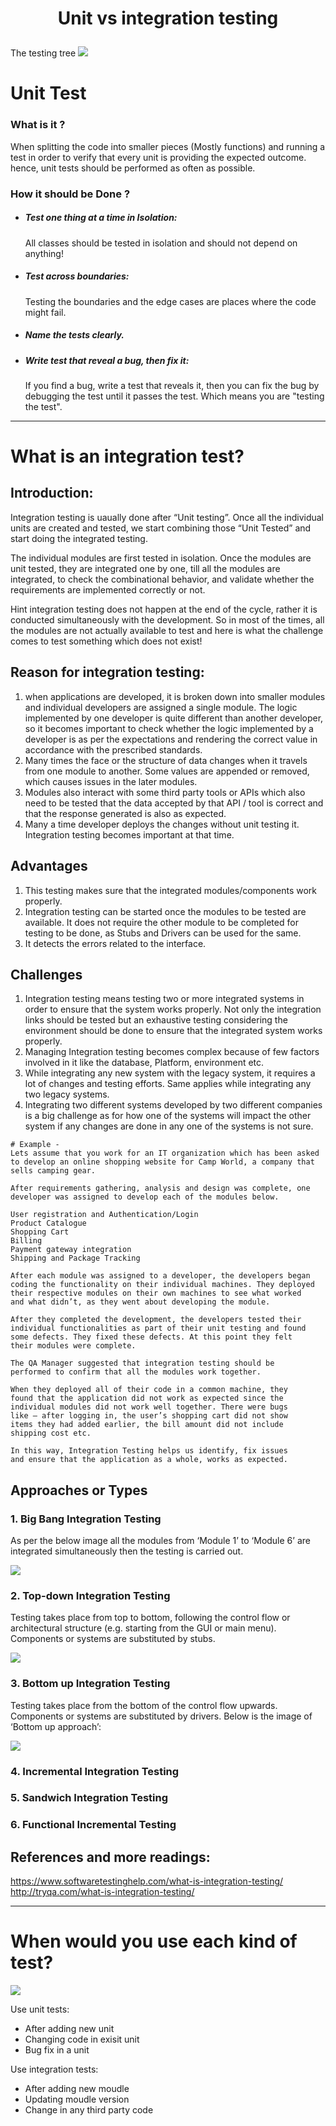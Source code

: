 
# <p style="text-align: center">**Unit vs integration testing** </p>

<!-- <p align="center">
  <img  src="https://i.imgur.com/5vOo3Md.png">
</p> -->
The testing tree ![](https://i.imgur.com/5vOo3Md.png)

# Unit Test  

### What is it ?

When splitting the code into smaller pieces (Mostly functions) and running a test in order to verify that every unit is providing the expected outcome. hence, unit tests should be performed as often as possible.

### How it should be Done ?

- ##### Test one thing at a time in Isolation:
  All classes should be tested in isolation and     should not depend on anything!
    
- ##### Test across boundaries:
  Testing the boundaries and the edge cases are places where the code might fail. 
- ##### Name the tests clearly.
- ##### Write test that reveal a bug, then fix it:
  If you find a bug, write a test that reveals it, then you can fix the bug by debugging the test until it passes the test. Which means you are "testing the test".

----



# What is an integration test? 

## Introduction:
Integration testing is uaually done after “Unit testing”. Once all the individual units are created and tested, we start combining those “Unit Tested” and start doing the integrated testing.

The individual modules are first tested in isolation. Once the modules are unit tested, they are integrated one by one, till all the modules are integrated, to check the combinational behavior, and validate whether the requirements are implemented correctly or not.

Hint integration testing does not happen at the end of the cycle, rather it is conducted simultaneously with the development. So in most of the times, all the modules are not actually available to test and here is what the challenge comes to test something which does not exist!

## Reason for integration testing:
1. when applications are developed, it is broken down into smaller modules and individual developers are assigned a single module. The logic implemented by one developer is quite different than another developer, so it becomes important to check whether the logic implemented by a developer is as per the expectations and rendering the correct value in accordance with the prescribed standards.
2. Many times the face or the structure of data changes when it travels from one module to another. Some values are appended or removed, which causes issues in the later modules.
3. Modules also interact with some third party tools or APIs which also need to be tested that the data accepted by that API / tool is correct and that the response generated is also as expected.
4. Many a time developer deploys the changes without unit testing it. Integration testing becomes important at that time.

## Advantages
1. This testing makes sure that the integrated modules/components work properly.
2. Integration testing can be started once the modules to be tested are available. It does not require the other module to be completed for testing to be done, as Stubs and Drivers can be used for the same.
3. It detects the errors related to the interface.

## Challenges
1. Integration testing means testing two or more integrated systems in order to ensure that the system works properly. Not only the integration links should be tested but an exhaustive testing considering the environment should be done to ensure that the integrated system works properly.
2. Managing Integration testing becomes complex because of few factors involved in it like the database, Platform, environment etc.
3. While integrating any new system with the legacy system, it requires a lot of changes and testing efforts. Same applies while integrating any two legacy systems.
4. Integrating two different systems developed by two different companies is a big challenge as for how one of the systems will impact the other system if any changes are done in any one of the systems is not sure.

```
# Example -
Lets assume that you work for an IT organization which has been asked 
to develop an online shopping website for Camp World, a company that 
sells camping gear.

After requirements gathering, analysis and design was complete, one 
developer was assigned to develop each of the modules below.

User registration and Authentication/Login
Product Catalogue
Shopping Cart
Billing
Payment gateway integration
Shipping and Package Tracking

After each module was assigned to a developer, the developers began 
coding the functionality on their individual machines. They deployed 
their respective modules on their own machines to see what worked 
and what didn’t, as they went about developing the module.

After they completed the development, the developers tested their 
individual functionalities as part of their unit testing and found 
some defects. They fixed these defects. At this point they felt 
their modules were complete.

The QA Manager suggested that integration testing should be 
performed to confirm that all the modules work together.

When they deployed all of their code in a common machine, they 
found that the application did not work as expected since the 
individual modules did not work well together. There were bugs 
like – after logging in, the user’s shopping cart did not show 
items they had added earlier, the bill amount did not include 
shipping cost etc.

In this way, Integration Testing helps us identify, fix issues 
and ensure that the application as a whole, works as expected.
```

## Approaches or Types
###     1. Big Bang Integration Testing
As per the below image all the modules from ‘Module 1’ to ‘Module 6’ are integrated simultaneously then the testing is carried out.

![](http://tryqa.com/wp-content/uploads/2012/01/What-is-big-bang-integration-testing1.jpg)

###     2. Top-down Integration Testing
Testing takes place from top to bottom, following the control flow or architectural structure (e.g. starting from the GUI or main menu). Components or systems are substituted by stubs.

![](http://tryqa.com/wp-content/uploads/2012/01/What-is-top-down-integration-testing.jpg)

###     3. Bottom up Integration Testing
Testing takes place from the bottom of the control flow upwards. Components or systems are substituted by drivers. Below is the image of ‘Bottom up approach’:

![](http://tryqa.com/wp-content/uploads/2012/01/what-is-bottom-up-integration-testing.jpg)

###     4. Incremental Integration Testing
###     5. Sandwich Integration Testing
###     6. Functional Incremental Testing

## References and more readings:
https://www.softwaretestinghelp.com/what-is-integration-testing/
http://tryqa.com/what-is-integration-testing/

----

# When would you use each kind of test?
![](https://i.imgur.com/2VOXaCt.jpg)

Use unit tests:
- After adding new unit 
- Changing code in exisit unit
- Bug fix in a unit


Use integration tests:

- After adding new moudle 
- Updating moudle version
- Change in any third party code




